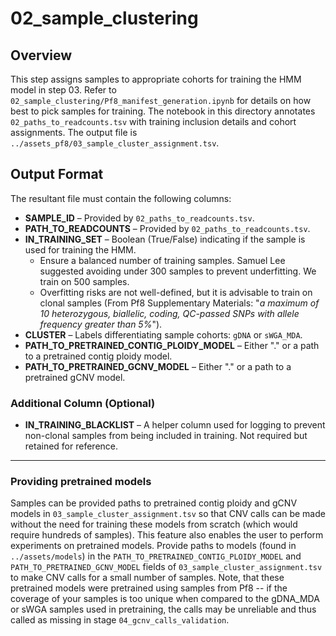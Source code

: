 # 02_sample_clustering

## Overview
This step assigns samples to appropriate cohorts for training the HMM model in step 03. Refer to `02_sample_clustering/Pf8_manifest_generation.ipynb` for details on how best to pick samples for training. The notebook in this directory annotates `02_paths_to_readcounts.tsv` with training inclusion details and cohort assignments. The output file is `../assets_pf8/03_sample_cluster_assignment.tsv`.

## Output Format
The resultant file must contain the following columns:

- **SAMPLE_ID** – Provided by `02_paths_to_readcounts.tsv`.
- **PATH_TO_READCOUNTS** – Provided by `02_paths_to_readcounts.tsv`.
- **IN_TRAINING_SET** – Boolean (True/False) indicating if the sample is used for training the HMM.
  - Ensure a balanced number of training samples. Samuel Lee suggested avoiding under 300 samples to prevent underfitting. We train on 500 samples.
  - Overfitting risks are not well-defined, but it is advisable to train on clonal samples (From Pf8 Supplementary Materials: "_a maximum of 10 heterozygous, biallelic, coding, QC-passed SNPs with allele frequency greater than 5%_").
- **CLUSTER** – Labels differentiating sample cohorts: `gDNA` or `sWGA_MDA`.
- **PATH_TO_PRETRAINED_CONTIG_PLOIDY_MODEL** – Either "." or a path to a pretrained contig ploidy model. 
- **PATH_TO_PRETRAINED_GCNV_MODEL** – Either "." or a path to a pretrained gCNV model. 

### Additional Column (Optional)
- **IN_TRAINING_BLACKLIST** – A helper column used for logging to prevent non-clonal samples from being included in training. Not required but retained for reference.

---

### Providing pretrained models
Samples can be provided paths to pretrained contig ploidy and gCNV models in `03_sample_cluster_assignment.tsv` so that CNV calls can be made without the need for training these models from scratch (which would require hundreds of samples). This feature also enables the user to perform experiments on pretrained models. Provide paths to models (found in `../assets/models`) in the `PATH_TO_PRETRAINED_CONTIG_PLOIDY_MODEL` and `PATH_TO_PRETRAINED_GCNV_MODEL` fields of `03_sample_cluster_assignment.tsv` to make CNV calls for a small number of samples. Note, that these pretrained models were pretrained using samples from Pf8 -- if the coverage of your samples is too unique when compared to the gDNA_MDA or sWGA samples used in pretraining, the calls may be unreliable and thus called as missing in stage `04_gcnv_calls_validation`. 